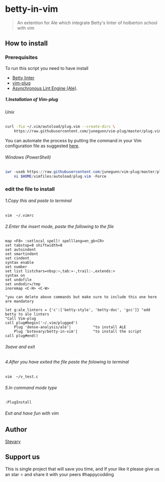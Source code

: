# betty-in-vim
> An extention for Ale which integrate Betty's linter of holberton school
with vim

## How to install

### Prerequisites
To run this script you need to   have install 
-	[Betty linter][betty]
-	[vim-plug][vP]
-	[Asynchronous Lint Engine (Ale)][ALE].	
##### 1.Installation of Vim-plug

###### Unix

```sh
curl -fLo ~/.vim/autoload/plug.vim --create-dirs \
    https://raw.githubusercontent.com/junegunn/vim-plug/master/plug.vim
```

You can automate the process by putting the command in your Vim configuration
file as suggested [here][auto].

[auto]: https://github.com/junegunn/vim-plug/wiki/tips#automatic-installation
[ALE]: https://github.com/dense-analysis/ale
[betty]: https://github.com/holbertonschool/Betty/wiki
[vP]: https://github.com/junegunn/vim-plug
###### Windows (PowerShell)

```powershell
iwr -useb https://raw.githubusercontent.com/junegunn/vim-plug/master/plug.vim |`
    ni $HOME/vimfiles/autoload/plug.vim -Force
```




### edit the file to install
######	1.Copy this and paste to terminal
```vim
vim  ~/.vimrc
```
######	2.Enter the insert mode, paste the following to the file 
```edits
map <F8> :setlocal spell! spelllang=en_gb<CR>
set tabstop=8 shiftwidth=8
set autoindent
set smartindent
set cindent
syntax enable
set number
set list listchars=nbsp:¬,tab:»·,trail:·,extends:>
syntax on
set undofile
set undodir=/tmp
inoremap <C-H> <C-W>

"you can delete above commands but make sure to include this one here are mandatory

let g:ale_linters = {'c':['betty-style', 'betty-doc', 'gcc']} "add betty to ale linters
"Call Vim-plug
call plug#begin('~/.vim/plugged')
	Plug 'dense-analysis/ale'|          "to install ALE
	Plug 'bstevary/betty-in-vim'|       "to install the script
call plug#end()
```
######	3save and exit

######	4.After you have exited the file paste the folowing to terminal
```test
vim  ~/v_test.c
```
######	5.In command mode type

```install
:PlugInstall
```
###### Exit and have fun with vim



## Author
[Stevary](https://github.com/bstevary)

## Support us
This is single project that will save you time, and If your like it please give us an star ⭐ and share it with your peers #happycodding



